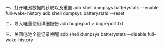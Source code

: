 
一、打开电池数据的获取以及重置
adb shell dumpsys batterystats --enable full-wake-history
adb shell dumpsys batterystats --reset

二、导入电量使用详细报告
adb bugreport > bugreport.txt

三、关闭电池全量记录唤醒
adb shell dumpsys batterystats --disable full-wake-history
